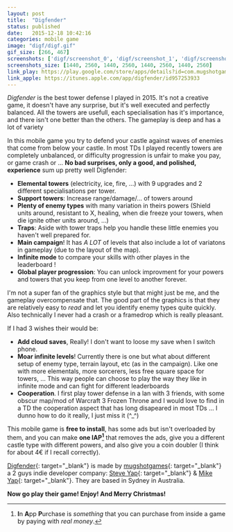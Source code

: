 ```yaml
---
layout: post
title:  "Digfender"
status: published
date:   2015-12-18 10:42:16
categories: mobile game
image: "digf/digf.gif"
gif_size: [266, 467]
screenshots: ['digf/screenshot_0', 'digf/screenshot_1', 'digf/screenshot_2', 'digf/screenshot_3']
screenshots_size: [1440, 2560, 1440, 2560, 1440, 2560, 1440, 2560]
link_play: https://play.google.com/store/apps/details?id=com.mugshotgames.digfender
link_apple: https://itunes.apple.com/app/digfender/id957253933
---
```

*Digfender* is the best tower defense I played in 2015. It's not a creative game, it doesn't have any surprise, but it's well executed and perfectly balanced. All the towers are usefull, each specialisation has it's importance, and there isn't one better than the others. The gameplay is deep and has a lot of variety<!--more-->

In this mobile game you try to defend your castle against waves of enemies that come from below your castle.
In most TDs I played recently towers are completely unbalanced, or difficulty progression is unfair to make you pay, or game crash or ...
**No bad surprises, only a good, and polished, experience** sum up pretty well Digfender:

 * **Elemental towers** (electricity, ice, fire, ...) with 9 upgrades and 2 different specialisations per tower.
 * **Support towers**: Increase range/damage/... of towers around
 * **Plenty of enemy types** with many variation in theirs powers (Shield units around, resistant to X, healing, when die freeze your towers, when die ignite other units around, ...)
 * **Traps**: Aside with tower traps help you handle these little enemies you haven't well prepared for.
 * **Main campaign**! It has *A LOT* of levels that also include a lot of variatons in gameplay (due to the layout of the map).
 * **Infinite mode** to compare your skills with other playes in the leaderboard !
 * **Global player progression**: You can unlock improvment for your powers and towers that you keep from one level to another forever.

I'm not a super fan of the graphics style but that might just be me, and the gameplay overcompensate that. The good part of the graphics is that they are relatively easy to *read* and let you identify enemy types quite quickly.
Also technically I never had a crash or a framedrop which is really pleasant.

If I had 3 wishes their would be:

 * **Add cloud saves**, Really! I don't want to loose my save when I switch phone.
 * **Moar infinite levels**! Currently there is one but what about different setup of enemy type, terrain layout, etc (as in the campaign). Like one with more elementals, more sorcerers, less free square space for towers, ... This way people can choose to play the way they like in infinite mode and can fight for different leaderboards
 * **Cooperation**. I first play tower defense in a lan with 3 friends, with some obscur map/mod of Warcraft 3 Frozen Throne and I would love to find in a TD the cooperation aspect that has long disapeared in most TDs ... I dunno how to do it really, I just miss it (^_^)

This mobile game is **free to install**, has some ads but isn't overloaded by them, and you can make **one IAP[^1]** that removes the ads, give you a different castle type with different powers, and also give you a coin doubler (I think for about 4€ if I recall correctly).

[Digfender](https://www.mugshotgames.com/games/digfender/){: target="_blank"} is made by [mugshotgames](https://www.mugshotgames.com/){: target="_blank"} a 2 guys indie developer company: [Steve Yap](https://twitter.com/steve_yap){: target="_blank"} & [Mike Yap](https://twitter.com/mikeyapdesign){: target="_blank"}. They are based in Sydney in Australia.

**Now go play their game! Enjoy! And Merry Christmas!**

[^1]: **I**n **A**pp **P**urchase is *something* that you can purchase from inside a game by paying with *real money*.
